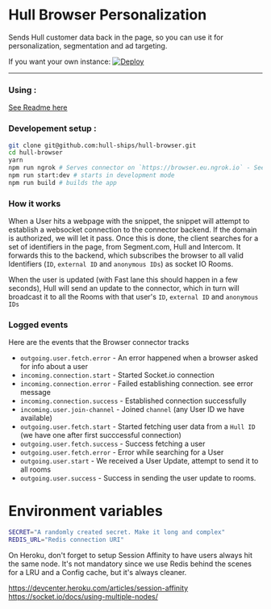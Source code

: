 # Hull Browser Personalization

Sends Hull customer data back in the page, so you can use it for personalization, segmentation and ad targeting.

If you want your own instance: [![Deploy](https://www.herokucdn.com/deploy/button.png)](https://heroku.com/deploy?template=https://github.com/hull-ships/hull-browser)

---

### Using :

[See Readme here](https://dashboard.hullapp.io/readme?url=https://hull-browser.herokuapp.com)

### Developement setup :

```sh
git clone git@github.com:hull-ships/hull-browser.git
cd hull-browser
yarn
npm run ngrok # Serves connector on `https://browser.eu.ngrok.io` - See `package.json` 
npm run start:dev # starts in development mode
npm run build # builds the app
```

### How it works

When a User hits a webpage with the snippet, the snippet will attempt to establish a websocket connection to the connector backend.
If the domain is authorized, we will let it pass. Once this is done, the client searches for a set of identifiers in the page, from Segment.com, Hull and Intercom.
It forwards this to the backend, which subscribes the browser to all valid Identifiers (`ID`, `external ID` and `anonymous IDs`) as socket IO Rooms.

When the user is updated (with Fast lane this should happen in a few seconds), Hull will send an update to the connector,
which in turn will broadcast it to all the Rooms with that user's `ID`, `external ID` and `anonymous IDs`

### Logged events

Here are the events that the Browser connector tracks

- `outgoing.user.fetch.error` - An error happened when a browser asked for info about a user
- `incoming.connection.start` - Started Socket.io connection
- `incoming.connection.error` - Failed establishing connection. see error message
- `incoming.connection.success` - Established connection successfully
- `incoming.user.join-channel` - Joined `channel` (any User ID we have available)
- `outgoing.user.fetch.start` - Started fetching user data from a `Hull ID` (we have one after first succcessful connection)
- `outgoing.user.fetch.success` - Success fetching a user
- `outgoing.user.fetch.error` - Error while searching for a User
- `outgoing.user.start` - We received a User Update, attempt to send it to all rooms
- `outgoing.user.success` - Success in sending the user update to rooms.

# Environment variables

```sh
SECRET="A randomly created secret. Make it long and complex"
REDIS_URL="Redis connection URI"
```

On Heroku, don't forget to setup Session Affinity to have users always hit the same node.
It's not mandatory since we use Redis behind the scenes for a LRU and a Config cache, but it's always cleaner.


https://devcenter.heroku.com/articles/session-affinity
https://socket.io/docs/using-multiple-nodes/

